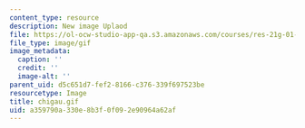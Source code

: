 ```yaml
---
content_type: resource
description: New image Uplaod
file: https://ol-ocw-studio-app-qa.s3.amazonaws.com/courses/res-21g-01-kana-spring-2010/a359790a330e8b3f0f092e90964a62af_chigau.gif
file_type: image/gif
image_metadata:
  caption: ''
  credit: ''
  image-alt: ''
parent_uid: d5c651d7-fef2-8166-c376-339f697523be
resourcetype: Image
title: chigau.gif
uid: a359790a-330e-8b3f-0f09-2e90964a62af
---
```

